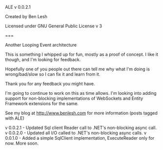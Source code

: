 ALE v 0.0.2.1

Created by Ben Lesh

Licensed under GNU General Public License v 3

===

Another Looping Event architecture

This is something I whipped up for fun, mostly as a proof of concept. I like it though, and I'm looking for feedback.

Hopefully one of you people out there can tell me why what I'm doing is wrong/bad/slow so I can fix it and learn from it.

Thank you for any feedback you might have.

I'm going to continue to work on this as time allows. I'm looking into adding support for non-blocking implementations of WebSockets and Entity Framework extensions for the same.

See my blog at http://www.benlesh.com for more information (posts tagged with ALE)

v 0.0.2.1 - Updated Sql client Reader call to .NET's non-blocking async call.
v 0.0.2.0 - Updated all I/O called to .NET's non-blocking async calls.
v 0.0.1.0 - Added a simple SqlClient implementation, ExecuteReader only for now. More soon.